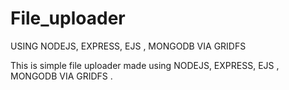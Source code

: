 # File_uploader
USING NODEJS, EXPRESS, EJS , MONGODB VIA GRIDFS

This is simple file uploader made using NODEJS, EXPRESS, EJS , MONGODB VIA GRIDFS .
